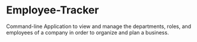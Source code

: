 # Employee-Tracker
Command-line Application to view and manage the departments, roles, and employees of a company in order to organize and plan a business.
